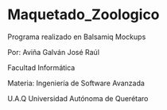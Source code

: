 # Maquetado_Zoologico

Programa realizado en Balsamiq Mockups 

Por: Aviña Galván José Raúl

Facultad Informática

Materia: Ingeniería de Software Avanzada

U.A.Q Universidad Autónoma de Querétaro
